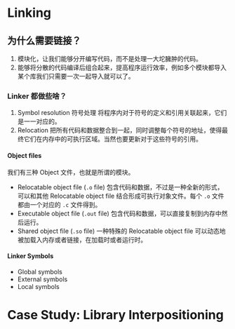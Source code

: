# Linking

## 为什么需要链接？

1. 模块化，让我们能够分开编写代码，而不是处理一大坨臃肿的代码。
2. 能够将分散的代码编译后组合起来，提高程序运行效率，例如多个模块都导入某个库我们只需要一次一起导入就可以了。

### Linker 都做些啥？

1. Symbol resolution 符号处理
   将程序内对于符号的定义和引用关联起来，它们是一一对应的。
2. Relocation
   把所有代码和数据整合到一起，同时调整每个符号的地址，使得最终它们在内存中的可执行区域。当然也要更新对于这些符号的引用。

#### Object files

我们有三种 Object 文件，也就是所谓的模块。

- Relocatable object file (`.o` file)
  包含代码和数据，不过是一种全新的形式，可以和其他 Relocatable object file 结合形成可执行对象文件。每个 `.o` 文件都由一个对应的 `.c` 文件得到。
- Executable object file (`.out` file)
  包含代码和数据，可以直接复制到内存中然后运行。
- Shared object file (`.so` file)
  一种特殊的 Relocatable object file 可以动态地被加载入内存或者链接，在加载时或者运行时。

#### Linker Symbols

- Global symbols
- External symbols
- Local symbols

# Case Study: Library Interpositioning
